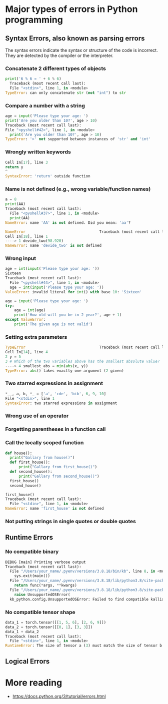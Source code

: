 # Major types of errors in Python programming
## Syntax Errors, also known as parsing errors
The syntax errors indicate the syntax or structure of the code is incorrect. They are detected by the compiler or the interpreter.
### Concatenate 2 different types of objects
  ```python
  print('6 % 6 = ' + 6 % 6)
    Traceback (most recent call last):
    File "<stdin>", line 1, in <module>
  TypeError: can only concatenate str (not "int") to str
  ```

### Compare a number with a string
  ```python
age = input('Please type your age: ')
print('Are you older than 10?', age > 10)
Traceback (most recent call last):
  File "<pyshell#42>", line 1, in <module>
    print('Are you older than 10?', age > 10)
TypeError: '>' not supported between instances of 'str' and 'int'
  ```

### Wrongly written keywords
  ```python
  Cell In[17], line 3
  return y
  ^
  SyntaxError: 'return' outside function
  ```
### Name is not defined (e.g., wrong variable/function names)
  ```python
  a = 8
  print(AA)
  Traceback (most recent call last):
    File "<pyshell#37>", line 1, in <module>
    print(AA)
  NameError: name 'AA' is not defined. Did you mean: 'aa'?

  NameError                                 Traceback (most recent call last)
  Cell In[18], line 1
  ----> 1 devide_two(98.920)
  NameError: name 'devide_two' is not defined
  ```
### Wrong input
  ```python
  age = int(input('Please type your age: '))
  Sixteen
  Traceback (most recent call last):
    File "<pyshell#44>", line 1, in <module>
    age = int(input('Please type your age: '))
  ValueError: invalid literal for int() with base 10: 'Sixteen'

  age = input('Please type your age: ')
  try:
      age = int(age)
      print('How old will you be in 2 year?', age + 1)
  except ValueError:
      print('The given age is not valid')
  ```
### Setting extra parameters
  ```python
  TypeError                                 Traceback (most recent call last)
  Cell In[14], line 4
  2 y = 5
  3 # Which of the two variables above has the smallest absolute value?
  ----> 4 smallest_abs = min(abs(x, y))
  TypeError: abs() takes exactly one argument (2 given)
  ```
### Two starred expressions in assignment
  ```python
  *__, a, b, *_ = ['a', 'cde', 'bib', 6, 9, 10]
  File "<stdin>", line 1
  SyntaxError: two starred expressions in assignment
  ```
### Wrong use of an operator

### Forgetting parentheses in a function call

### Call the locally scoped function
  ```python
  def house():
    print("Gallary from house()")
    def first_house():
        print("Gallary from first_house()")
    def second_house():
        print("Gallary from second_house()")
    first_house()
    second_house()

  first_house()
  Traceback (most recent call last):
    File "<stdin>", line 1, in <module>
  NameError: name 'first_house' is not defined
  ```
### Not putting strings in single quotes or double quotes

## Runtime Errors
### No compatible binary
  ```python
  DEBUG [main] Printing verbose output
  Traceback (most recent call last):
    File "/Users/your_name/.pyenv/versions/3.8.18/bin/kb", line 8, in <module>
      sys.exit(main())
    File "/Users/your_name/.pyenv/versions/3.8.18/lib/python3.8/site-packages/ngs_tools/logging.py", line 62, in inner
      return func(*args, **kwargs)
    File "/Users/your_name/.pyenv/versions/3.8.18/lib/python3.8/site-packages/kb_python/main.py", line 1583, in main
      raise UnsupportedOSError(
    kb_python.config.UnsupportedOSError: Failed to find compatible kallisto binary. Provide a compatible binary with the --kallisto option or    run kb compile."
  ```
### No compatible tensor shape
  ```python
  data_1 = torch.tensor([[1, 5, 6], [2, 6, 9]])
  data_2 = torch.tensor([[0, 1], [3, 3]])
  data_1 + data_2
  Traceback (most recent call last):
    File "<stdin>", line 1, in <module>
  RuntimeError: The size of tensor a (3) must match the size of tensor b (2) at non-singleton dimension 1
 ```

## Logical Errors


# More reading
- https://docs.python.org/3/tutorial/errors.html


